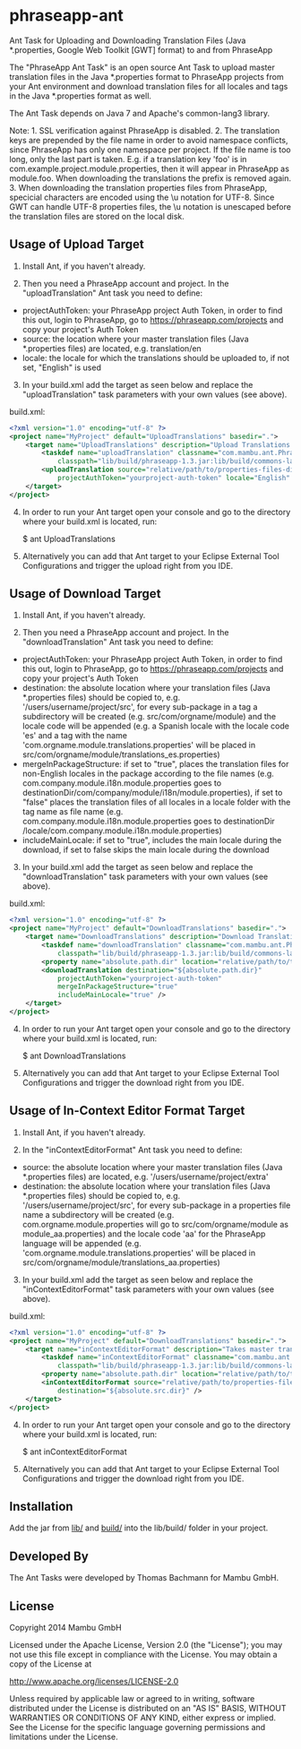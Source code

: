 phraseapp-ant
=============

Ant Task for Uploading and Downloading Translation Files (Java *.properties, Google Web Toolkit [GWT] format) to and from PhraseApp

The "PhraseApp Ant Task" is an open source Ant Task to upload master translation files in the Java *.properties format to PhraseApp projects from your Ant environment and download translation files for all locales and tags in the Java *.properties format as well.

The Ant Task depends on Java 7 and Apache's common-lang3 library.

Note: 1. SSL verification against PhraseApp is disabled.
      2. The translation keys are prepended by the file name in order to avoid namespace conflicts, since PhraseApp has only one namespace per project. If the file name is too long, only the last part is taken. E.g. if a translation key 'foo' is in com.example.project.module.properties, then it will appear in PhraseApp as module.foo. When downloading the translations the prefix is removed again.
      3. When downloading the translation properties files from PhraseApp, specicial characters are encoded using the \u notation for UTF-8. Since GWT can handle UTF-8 properties files, the \u notation is unescaped before the translation files are stored on the local disk. 

Usage of Upload Target
----------------------

1. Install Ant, if you haven't already.


2. Then you need a PhraseApp account and project. In the "uploadTranslation" Ant task you need to define:
 - projectAuthToken: your PhraseApp project Auth Token, in order to find this out, login to PhraseApp, go to https://phraseapp.com/projects and copy your project's Auth Token
 - source: the location where your master translation files (Java *.properties files) are located, e.g. translation/en
 - locale: the locale for which the translations should be uploaded to, if not set, "English" is used


3. In your build.xml add the target as seen below and replace the "uploadTranslation" task parameters with your own values (see above).

build.xml:

```xml
<?xml version="1.0" encoding="utf-8" ?>
<project name="MyProject" default="UploadTranslations" basedir=".">
	<target name="UploadTranslations" description="Upload Translations (PhraseApp)">
		<taskdef name="uploadTranslation" classname="com.mambu.ant.PhraseAppUpload" 
			classpath="lib/build/phraseapp-1.3.jar:lib/build/commons-lang3-3.1.jar" />
		<uploadTranslation source="relative/path/to/properties-files-directory" 
			projectAuthToken="yourproject-auth-token" locale="English" />
	</target>
</project>
```

4. In order to run your Ant target open your console and go to the directory where your build.xml is located, run:

    $ ant UploadTranslations   

5. Alternatively you can add that Ant target to your Eclipse External Tool Configurations and trigger the upload right from you IDE.


Usage of Download Target
----------------------

1. Install Ant, if you haven't already.


2. Then you need a PhraseApp account and project. In the "downloadTranslation" Ant task you need to define:
 - projectAuthToken: your PhraseApp project Auth Token, in order to find this out, login to PhraseApp, go to https://phraseapp.com/projects and copy your project's Auth Token
 - destination: the absolute location where your translation files (Java *.properties files) should be copied to, e.g. '/users/username/project/src', for every sub-package in a tag a subdirectory will be created (e.g. src/com/orgname/module) and the locale code will be appended (e.g. a Spanish locale with the locale code 'es' and a tag with the name 'com.orgname.module.translations.properties' will be placed in src/com/orgname/module/translations_es.properties)
 - mergeInPackageStructure: if set to "true", places the translation files for non-English locales in the package according to the file names (e.g. com.company.module.i18n.module.properties goes to destinationDir/com/company/module/i18n/module.properties), if set to "false" places the translation files of all locales in a locale folder with the tag name as file name (e.g. com.company.module.i18n.module.properties goes to destinationDir /locale/com.company.module.i18n.module.properties)
 - includeMainLocale: if set to "true", includes the main locale during the download, if set to false skips the main locale during the download 


3. In your build.xml add the target as seen below and replace the "downloadTranslation" task parameters with your own values (see above).

build.xml:

```xml
<?xml version="1.0" encoding="utf-8" ?>
<project name="MyProject" default="DownloadTranslations" basedir=".">
	<target name="DownloadTranslations" description="Download Translations (PhraseApp)">
		<taskdef name="downloadTranslation" classname="com.mambu.ant.PhraseAppDownload" 
			classpath="lib/build/phraseapp-1.3.jar:lib/build/commons-lang3-3.1.jar" />
		<property name="absolute.path.dir" location="relative/path/to/translations-directory"/>
		<downloadTranslation destination="${absolute.path.dir}" 
			projectAuthToken="yourproject-auth-token"
			mergeInPackageStructure="true"
			includeMainLocale="true" />
	</target>
</project>
```

4. In order to run your Ant target open your console and go to the directory where your build.xml is located, run:

    $ ant DownloadTranslations   

5. Alternatively you can add that Ant target to your Eclipse External Tool Configurations and trigger the download right from you IDE.


Usage of In-Context Editor Format Target
----------------------

1. Install Ant, if you haven't already.


2. In the "inContextEditorFormat" Ant task you need to define:
 - source: the absolute location where your master translation files (Java *.properties files) are located, e.g. '/users/username/project/extra'
 - destination: the absolute location where your translation files (Java *.properties files) should be copied to, e.g. '/users/username/project/src', for every sub-package in a properties file name a subdirectory will be created (e.g. com.orgname.module.properties will go to src/com/orgname/module as module\_aa.properties) and the locale code 'aa' for the PhraseApp language will be appended (e.g. 'com.orgname.module.translations.properties' will be placed in src/com/orgname/module/translations_aa.properties)


3. In your build.xml add the target as seen below and replace the "inContextEditorFormat" task parameters with your own values (see above).

build.xml:

```xml
<?xml version="1.0" encoding="utf-8" ?>
<project name="MyProject" default="DownloadTranslations" basedir=".">
	<target name="inContextEditorFormat" description="Takes master translation properties files from 'source' and replaces each translation with '[[__' + moduleName + '.' + key + '__]]' so that PhraseApp's In-Context editor can identify for which strings the In-Context Editor should be added.">
		<taskdef name="inContextEditorFormat" classname="com.mambu.ant.PhraseAppInContextEditorFormat" 
			classpath="lib/build/phraseapp-1.3.jar:lib/build/commons-lang3-3.1.jar" />
		<property name="absolute.path.dir" location="relative/path/to/translations-directory"/>
		<inContextEditorFormat source="relative/path/to/properties-files-directory" 
			destination="${absolute.src.dir}" />
	</target>
</project>
```

4. In order to run your Ant target open your console and go to the directory where your build.xml is located, run:

    $ ant inContextEditorFormat   

5. Alternatively you can add that Ant target to your Eclipse External Tool Configurations and trigger the download right from you IDE.



Installation
------------

Add the jar from [lib/](https://github.com/mambu-gmbh/phraseapp-ant/tree/master/lib) and [build/](https://github.com/mambu-gmbh/phraseapp-ant/tree/master/build) into the lib/build/ folder in your project.


Developed By
-------------

The Ant Tasks were developed by Thomas Bachmann for Mambu GmbH.

License
--------
Copyright 2014 Mambu GmbH

Licensed under the Apache License, Version 2.0 (the "License"); you may not use this file except in compliance with the License. You may obtain a copy of the License at

http://www.apache.org/licenses/LICENSE-2.0

Unless required by applicable law or agreed to in writing, software distributed under the License is distributed on an "AS IS" BASIS, WITHOUT WARRANTIES OR CONDITIONS OF ANY KIND, either express or implied. See the License for the specific language governing permissions and limitations under the License.
